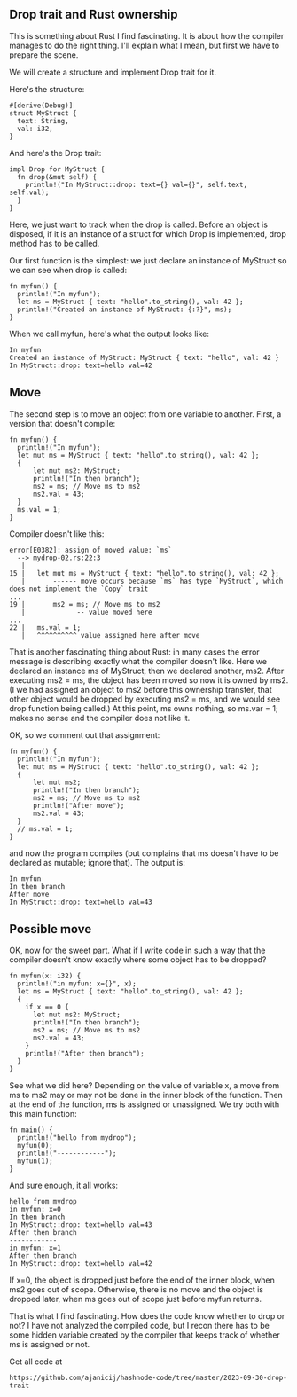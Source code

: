 ## Drop trait and Rust ownership

This is something about Rust I find fascinating. It is about how the
compiler manages to do the right thing. I'll explain what I mean, but first
we have to prepare the scene.

We will create a structure and implement Drop trait for it.

Here's the structure:

```
#[derive(Debug)]
struct MyStruct {
  text: String,
  val: i32,
}
```

And here's the Drop trait:

```
impl Drop for MyStruct {
  fn drop(&mut self) {
    println!("In MyStruct::drop: text={} val={}", self.text, self.val);
  }
}
```

Here, we just want to track when the drop is called. Before an object is
disposed, if it is an instance of a struct for which Drop is implemented,
drop method has to be called.

Our first function is the simplest: we just declare an instance of MyStruct
so we can see when drop is called:

```
fn myfun() {
  println!("In myfun");
  let ms = MyStruct { text: "hello".to_string(), val: 42 };
  println!("Created an instance of MyStruct: {:?}", ms);
}
```

When we call myfun, here's what the output looks like:

```
In myfun
Created an instance of MyStruct: MyStruct { text: "hello", val: 42 }
In MyStruct::drop: text=hello val=42
```


## Move

The second step is to move an object from one variable to another. First,
a version that doesn't compile:

```
fn myfun() {
  println!("In myfun");
  let mut ms = MyStruct { text: "hello".to_string(), val: 42 };
  {
      let mut ms2: MyStruct;
      println!("In then branch");
      ms2 = ms; // Move ms to ms2
      ms2.val = 43;
  }
  ms.val = 1;
}
```

Compiler doesn't like this:

```
error[E0382]: assign of moved value: `ms`
  --> mydrop-02.rs:22:3
   |
15 |   let mut ms = MyStruct { text: "hello".to_string(), val: 42 };
   |       ------ move occurs because `ms` has type `MyStruct`, which does not implement the `Copy` trait
...
19 |       ms2 = ms; // Move ms to ms2
   |             -- value moved here
...
22 |   ms.val = 1;
   |   ^^^^^^^^^^ value assigned here after move
```

That is another fascinating thing about Rust: in many cases the error message is
describing exactly what the compiler doesn't like. Here we declared an instance ms of
MyStruct, then we declared another, ms2. After executing ms2 = ms, the object has
been moved so now it is owned by ms2. (I we had assigned an object to ms2 before
this ownership transfer, that other object would be dropped by executing ms2 = ms,
and we would see drop function being called.) At this point, ms owns nothing, so
ms.var = 1; makes no sense and the compiler does not like it.

OK, so we comment out that assignment:

```
fn myfun() {
  println!("In myfun");
  let mut ms = MyStruct { text: "hello".to_string(), val: 42 };
  {
      let mut ms2;
      println!("In then branch");
      ms2 = ms; // Move ms to ms2
      println!("After move");
      ms2.val = 43;
  }
  // ms.val = 1;
}
```

and now the program compiles (but complains that ms doesn't have to be declared
as mutable; ignore that). The output is:

```
In myfun
In then branch
After move
In MyStruct::drop: text=hello val=43
```

## Possible move

OK, now for the sweet part. What if I write code in such a way that the compiler
doesn't know exactly where some object has to be dropped?

```
fn myfun(x: i32) {
  println!("in myfun: x={}", x);
  let ms = MyStruct { text: "hello".to_string(), val: 42 };
  {
    if x == 0 {
      let mut ms2: MyStruct;
      println!("In then branch");
      ms2 = ms; // Move ms to ms2
      ms2.val = 43;
    }
    println!("After then branch");
  }
}
```

See what we did here? Depending on the value of variable x, a move from ms to ms2
may or may not be done in the inner block of the function. Then at the end of the
function, ms is assigned or unassigned. We try both with this main function:

```
fn main() {
  println!("hello from mydrop");
  myfun(0);
  println!("------------");
  myfun(1);
}
```

And sure enough, it all works:

```
hello from mydrop
in myfun: x=0
In then branch
In MyStruct::drop: text=hello val=43
After then branch
------------
in myfun: x=1
After then branch
In MyStruct::drop: text=hello val=42
```

If x=0, the object is dropped just before the end of the inner block, when
ms2 goes out of scope. Otherwise, there is no move and the object is dropped
later, when ms goes out of scope just before myfun returns.

That is what I find fascinating. How does the code know whether to drop or not?
I have not analyzed the compiled code, but I recon there has to be some hidden
variable created by the compiler that keeps track of whether ms is assigned or
not.

Get all code at

```
https://github.com/ajanicij/hashnode-code/tree/master/2023-09-30-drop-trait
```
